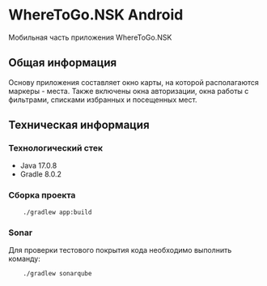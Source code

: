 # WhereToGo.NSK Android

Мобильная часть приложения WhereToGo.NSK

## Общая информация

Основу приложения составляет окно карты, на которой располагаются маркеры - места.
Также включены окна авторизации, окна работы с фильтрами, списками избранных и посещенных мест.

## Техническая информация

### Технологический стек

* Java 17.0.8
* Gradle 8.0.2

### Сборка проекта

        ./gradlew app:build

### Sonar

Для проверки тестового покрытия кода необходимо выполнить команду:

        ./gradlew sonarqube
